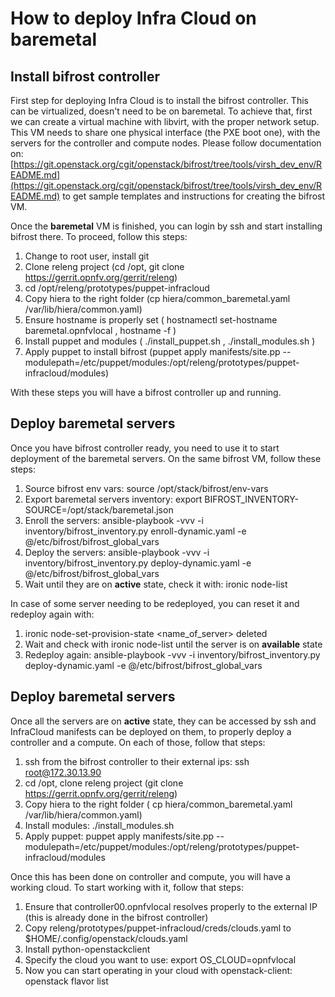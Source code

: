 How to deploy Infra Cloud on baremetal
==================================

Install bifrost controller
--------------------------
First step for deploying Infra Cloud is to install the bifrost controller. This can be virtualized, doesn't need to be on baremetal.
To achieve that, first we can create a virtual machine with libvirt, with the proper network setup. This VM needs to share one physical interface (the PXE boot one), with the servers for the controller and compute nodes.
Please follow documentation on: [https://git.openstack.org/cgit/openstack/bifrost/tree/tools/virsh_dev_env/README.md](https://git.openstack.org/cgit/openstack/bifrost/tree/tools/virsh_dev_env/README.md) to get sample templates and instructions for creating the bifrost VM.

Once the **baremetal** VM is finished, you can login by ssh and start installing bifrost there. To proceed, follow this steps:

 1. Change to root user, install git
 2. Clone releng project (cd /opt, git clone https://gerrit.opnfv.org/gerrit/releng)
 3. cd /opt/releng/prototypes/puppet-infracloud
 4. Copy hiera to the right folder (cp hiera/common_baremetal.yaml /var/lib/hiera/common.yaml)
 5. Ensure hostname is properly set ( hostnamectl set-hostname baremetal.opnfvlocal , hostname -f )
 6. Install puppet and modules ( ./install_puppet.sh , ./install_modules.sh )
 7. Apply puppet to install bifrost (puppet apply manifests/site.pp --modulepath=/etc/puppet/modules:/opt/releng/prototypes/puppet-infracloud/modules)

 With these steps you will have a bifrost controller up and running.

Deploy baremetal servers
--------------------------
Once you have bifrost controller ready, you need to use it to start deployment of the baremetal servers.
On the same bifrost VM, follow these steps:

 1. Source bifrost env vars: source /opt/stack/bifrost/env-vars
 2. Export baremetal servers inventory:  export BIFROST_INVENTORY-SOURCE=/opt/stack/baremetal.json 
 3. Enroll the servers: ansible-playbook -vvv -i inventory/bifrost_inventory.py enroll-dynamic.yaml -e @/etc/bifrost/bifrost_global_vars
 4. Deploy the servers:  ansible-playbook -vvv -i inventory/bifrost_inventory.py deploy-dynamic.yaml -e @/etc/bifrost/bifrost_global_vars
 5. Wait until they are on **active** state, check it with: ironic node-list

In case of some server needing to be redeployed, you can reset it and redeploy again with:

 1. ironic node-set-provision-state <name_of_server> deleted
 2. Wait and check with ironic node-list until the server is on **available** state
 3. Redeploy again: ansible-playbook -vvv -i inventory/bifrost_inventory.py deploy-dynamic.yaml -e @/etc/bifrost/bifrost_global_vars

Deploy baremetal servers
--------------------------
Once all the servers are on **active** state, they can be accessed by ssh and InfraCloud manifests can be deployed on them, to properly deploy a controller and a compute.
On each of those, follow that steps:

 1. ssh from the bifrost controller to their external ips: ssh root@172.30.13.90
 2. cd /opt, clone releng project (git clone https://gerrit.opnfv.org/gerrit/releng)
 3. Copy hiera to the right folder ( cp hiera/common_baremetal.yaml /var/lib/hiera/common.yaml)
 4. Install modules: ./install_modules.sh
 5. Apply puppet: puppet apply manifests/site.pp --modulepath=/etc/puppet/modules:/opt/releng/prototypes/puppet-infracloud/modules

Once this has been done on controller and compute, you will have a working cloud. To start working with it, follow that steps:

 1. Ensure that controller00.opnfvlocal resolves properly to the external IP (this is already done in the bifrost controller)
 2. Copy releng/prototypes/puppet-infracloud/creds/clouds.yaml to $HOME/.config/openstack/clouds.yaml
 3. Install python-openstackclient
 4. Specify the cloud you want to use: export OS_CLOUD=opnfvlocal
 5. Now you can start operating in your cloud with openstack-client: openstack flavor list

